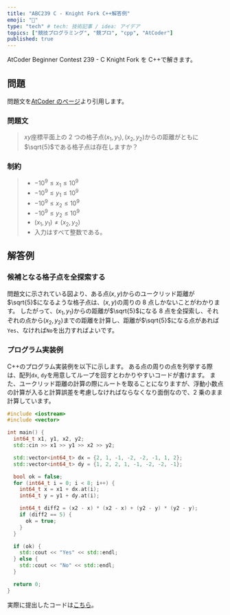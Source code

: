 ```yaml
---
title: "ABC239 C - Knight Fork C++解答例"
emoji: "🕌"
type: "tech" # tech: 技術記事 / idea: アイデア
topics: ["競技プログラミング", "競プロ", "cpp", "AtCoder"]
published: true
---
```


AtCoder Beginner Contest 239 - C Knight Fork を C++で解きます。

## 問題

問題文を[AtCoder のページ](https://atcoder.jp/contests/abc239/tasks/abc239_c)より引用します。

### 問題文

> $xy$座標平面上の 2 つの格子点$(x_1, y_1), (x_2, y_2)$からの距離がともに$\sqrt{5}$である格子点は存在しますか？

### 制約

> - $-10^{9} \leq x_1 \leq 10^{9}$
> - $-10^{9} \leq y_1 \leq 10^{9}$
> - $-10^{9} \leq x_2 \leq 10^{9}$
> - $-10^{9} \leq y_2 \leq 10^{9}$
> - $(x_1, y_1) \neq (x_2, y_2)$
> - 入力はすべて整数である。

## 解答例

### 候補となる格子点を全探索する

問題文に示されている図より、ある点$(x, y)$からのユークリッド距離が$\sqrt{5}$になるような格子点は、$(x, y)$の周りの 8 点しかないことがわかります。
したがって、$(x_1, y_1)$からの距離が$\sqrt{5}$になる 8 点を全探索し、それぞれの点から$(x_2, y_2)$までの距離を計算し、距離が$\sqrt{5}$になる点があれば`Yes`、なければ`No`を出力すればよいです。

### プログラム実装例

C++のプログラム実装例を以下に示します。
ある点の周りの点を列挙する際は、配列`dx`, `dy`を用意してループを回すとわかりやすいコードが書けます。
また、ユークリッド距離の計算の際にルートを取ることになりますが、浮動小数点の計算が入ると計算誤差を考慮しなければならなくなり面倒なので、2 乗のまま計算しています。

```cpp:c.cpp
#include <iostream>
#include <vector>

int main() {
  int64_t x1, y1, x2, y2;
  std::cin >> x1 >> y1 >> x2 >> y2;

  std::vector<int64_t> dx = {2, 1, -1, -2, -2, -1, 1, 2};
  std::vector<int64_t> dy = {1, 2, 2, 1, -1, -2, -2, -1};

  bool ok = false;
  for (int64_t i = 0; i < 8; i++) {
    int64_t x = x1 + dx.at(i);
    int64_t y = y1 + dy.at(i);

    int64_t diff2 = (x2 - x) * (x2 - x) + (y2 - y) * (y2 - y);
    if (diff2 == 5) {
      ok = true;
    }
  }

  if (ok) {
    std::cout << "Yes" << std::endl;
  } else {
    std::cout << "No" << std::endl;
  }

  return 0;
}
```

実際に提出したコードは[こちら](https://atcoder.jp/contests/abc239/submissions/29597792)。

